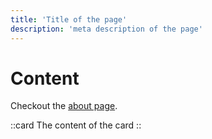 ```yaml
---
title: 'Title of the page'
description: 'meta description of the page'
---
```


<!-- Content of the page -->

# Content

Checkout the [about page](/_about).

::card
The content of the card
::
